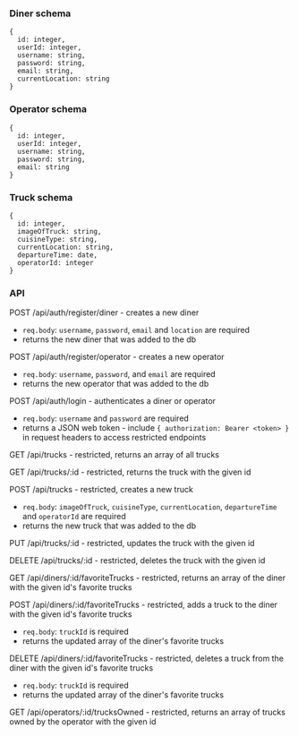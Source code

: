 ### Diner schema

    {
      id: integer,
      userId: integer,
      username: string,
      password: string,
      email: string,
      currentLocation: string
    }

### Operator schema

    {
      id: integer,
      userId: integer,
      username: string,
      password: string,
      email: string
    }

### Truck schema

    {
      id: integer,
      imageOfTruck: string,
      cuisineType: string,
      currentLocation: string,
      departureTime: date,
      operatorId: integer
    }

### API

POST /api/auth/register/diner - creates a new diner

- `req.body`: `username`, `password`, `email` and `location` are required
- returns the new diner that was added to the db

POST /api/auth/register/operator - creates a new operator

- `req.body`: `username`, `password`, and `email` are required
- returns the new operator that was added to the db

POST /api/auth/login - authenticates a diner or operator

- `req.body`: `username` and `password` are required
- returns a JSON web token - include `{ authorization: Bearer <token> }` in request headers to access restricted endpoints

GET /api/trucks - restricted, returns an array of all trucks

GET /api/trucks/:id - restricted, returns the truck with the given id

POST /api/trucks - restricted, creates a new truck

- `req.body`: `imageOfTruck`, `cuisineType`, `currentLocation`, `departureTime` and `operatorId` are required
- returns the new truck that was added to the db

PUT /api/trucks/:id - restricted, updates the truck with the given id

DELETE /api/trucks/:id - restricted, deletes the truck with the given id

GET /api/diners/:id/favoriteTrucks - restricted, returns an array of the diner with the given id's favorite trucks

POST /api/diners/:id/favoriteTrucks - restricted, adds a truck to the diner with the given id's favorite trucks

- `req.body`: `truckId` is required
- returns the updated array of the diner's favorite trucks

DELETE /api/diners/:id/favoriteTrucks - restricted, deletes a truck from the diner with the given id's favorite trucks

- `req.body`: `truckId` is required
- returns the updated array of the diner's favorite trucks

GET /api/operators/:id/trucksOwned - restricted, returns an array of trucks owned by the operator with the given id
